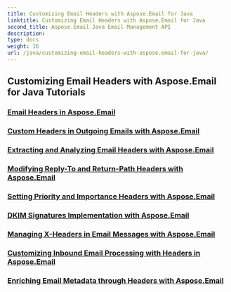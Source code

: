 ```yaml
---
title: Customizing Email Headers with Aspose.Email for Java
linktitle: Customizing Email Headers with Aspose.Email for Java
second_title: Aspose.Email Java Email Management API
description: 
type: docs
weight: 16
url: /java/customizing-email-headers-with-aspose.email-for-java/
---
```


## Customizing Email Headers with Aspose.Email for Java Tutorials
### [Email Headers in Aspose.Email](./email-headers/)
### [Custom Headers in Outgoing Emails with Aspose.Email](./custom-headers-in-outgoing-emails/)
### [Extracting and Analyzing Email Headers with Aspose.Email](./extracting-and-analyzing-email-headers/)
### [Modifying Reply-To and Return-Path Headers with Aspose.Email](./modifying-reply-to-and-return-path-headers/)
### [Setting Priority and Importance Headers with Aspose.Email](./setting-priority-and-importance-headers/)
### [DKIM Signatures Implementation with Aspose.Email](./dkim-signatures-implementation/)
### [Managing X-Headers in Email Messages with Aspose.Email](./managing-x-headers-in-email-messages/)
### [Customizing Inbound Email Processing with Headers in Aspose.Email](./customizing-inbound-email-processing-with-headers/)
### [Enriching Email Metadata through Headers with Aspose.Email](./enriching-email-metadata-through-headers/)